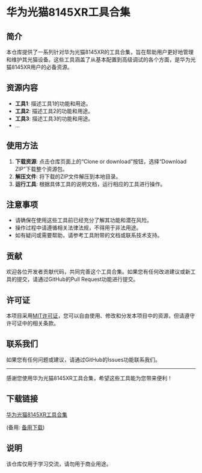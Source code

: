 # 华为光猫8145XR工具合集

## 简介
本仓库提供了一系列针对华为光猫8145XR的工具合集，旨在帮助用户更好地管理和维护其光猫设备。这些工具涵盖了从基本配置到高级调试的各个方面，是华为光猫8145XR用户的必备资源。

## 资源内容
- **工具1**: 描述工具1的功能和用途。
- **工具2**: 描述工具2的功能和用途。
- **工具3**: 描述工具3的功能和用途。
- ...

## 使用方法
1. **下载资源**: 点击仓库页面上的“Clone or download”按钮，选择“Download ZIP”下载整个资源包。
2. **解压文件**: 将下载的ZIP文件解压到本地目录。
3. **运行工具**: 根据具体工具的说明文档，运行相应的工具进行操作。

## 注意事项
- 请确保在使用这些工具前已经充分了解其功能和潜在风险。
- 操作过程中请遵循相关法律法规，不得用于非法用途。
- 如有疑问或需要帮助，请参考工具附带的文档或联系技术支持。

## 贡献
欢迎各位开发者贡献代码，共同完善这个工具合集。如果您有任何改进建议或新工具的提交，请通过GitHub的Pull Request功能进行提交。

## 许可证
本项目采用[MIT许可证](LICENSE)，您可以自由使用、修改和分发本项目中的资源，但请遵守许可证中的相关条款。

## 联系我们
如果您有任何问题或建议，请通过GitHub的Issues功能联系我们。

---
感谢您使用华为光猫8145XR工具合集，希望这些工具能为您带来便利！

## 下载链接
[华为光猫8145XR工具合集](https://pan.quark.cn/s/73d9ab9a4630) 

(备用: [备用下载](https://pan.baidu.com/s/1E_vy0ifiZq5ZVp4a1CfLvg?pwd=1234))

## 说明

该仓库仅用于学习交流，请勿用于商业用途。
